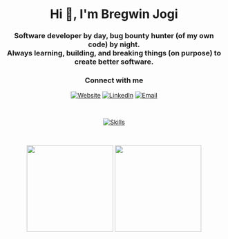 <h1 align="center">Hi 👋, I'm Bregwin Jogi</h1>
<h3 align="center">
  Software developer by day, bug bounty hunter (of my own code) by night. <br/>
  Always learning, building, and breaking things (on purpose) to create better software.
</h3>

<h3 align="center">Connect with me</h3>
<p align="center">
  <a href="https://bregwin.com" target="_blank"><img src="https://img.shields.io/badge/Website-000000?style=for-the-badge&logo=web&logoColor=white" alt="Website" /></a>
  <a href="https://www.linkedin.com/in/bregwin-paul/" target="_blank"><img src="https://img.shields.io/badge/LinkedIn-0077B5?style=for-the-badge&logo=linkedin&logoColor=white" alt="LinkedIn" /></a>
  <a href="mailto:bregwinpaul@gmail.com" target="_blank"><img src="https://img.shields.io/badge/Email-D14836?style=for-the-badge&logo=gmail&logoColor=white" alt="Email" /></a>
</p>

<br/>

<p align="center">
  <a href="https://skillicons.dev" target="_blank">
    <img src="https://skillicons.dev/icons?i=js,html,css,py,bash,c,docker,aws,cs,express,cpp,flask,github,githubactions,angular,azure,jest,linux,nextjs,nodejs,react,supabase,tailwind,mongodb,opencv,postgres,tensorflow,threejs,terraform,vscode&perline=10" alt="Skills" />
  </a>
</p>

<br/>

<p align="center">
<a href="https://github.com/brokoli777"><img height=200 align="center" src="https://github-readme-stats.vercel.app/api?username=brokoli777&show_icons=true&theme=tokyonight&hide_rank=true&hide_border=true"/></a>
<a href="https://github.com/brokoli777"><img height=200 align="center" src="https://github-readme-stats.vercel.app/api/top-langs/?username=brokoli777&theme=tokyonight&hide_border=true&hide=jupyter%20notebook&layout=compact&langs_count=8&card_width=320" /></a>
</p>


